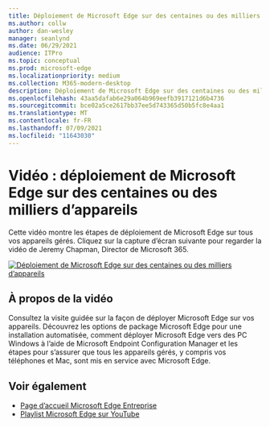 ```yaml
---
title: Déploiement de Microsoft Edge sur des centaines ou des milliers d’appareils
ms.author: collw
author: dan-wesley
manager: seanlynd
ms.date: 06/29/2021
audience: ITPro
ms.topic: conceptual
ms.prod: microsoft-edge
ms.localizationpriority: medium
ms.collection: M365-modern-desktop
description: Déploiement de Microsoft Edge sur des centaines ou des milliers d’appareils
ms.openlocfilehash: 43aa5dafab6e29a064b969eefb3917121d6b4736
ms.sourcegitcommit: bce02a5ce2617bb37ee5d743365d50b5fc8e4aa1
ms.translationtype: MT
ms.contentlocale: fr-FR
ms.lasthandoff: 07/09/2021
ms.locfileid: "11643030"
---
```

# <a name="video-deploy-microsoft-edge-to-hundreds-or-thousands-of-devices"></a>Vidéo : déploiement de Microsoft Edge sur des centaines ou des milliers d’appareils

Cette vidéo montre les étapes de déploiement de Microsoft Edge sur tous vos appareils gérés. Cliquez sur la capture d’écran suivante pour regarder la vidéo de Jeremy Chapman, Director de Microsoft 365.

[![Déploiement de Microsoft Edge sur des centaines ou des milliers d’appareils](media/microsoft-edge-video-deploy/0.png)](http://www.youtube.com/watch?v=o90UsN6g6NE "Deploy Microsoft Edge to hundreds or thousands of devices")

## <a name="about-the-video"></a>À propos de la vidéo

Consultez la visite guidée sur la façon de déployer Microsoft Edge sur vos appareils. Découvrez les options de package Microsoft Edge pour une installation automatisée, comment déployer Microsoft Edge vers des PC Windows à l’aide de Microsoft Endpoint Configuration Manager et les étapes pour s’assurer que tous les appareils gérés, y compris vos téléphones et Mac, sont mis en service avec Microsoft Edge.

## <a name="see-also"></a>Voir également

- [Page d’accueil Microsoft Edge Entreprise](https://aka.ms/EdgeEnterprise)
- [Playlist Microsoft Edge sur YouTube](https://www.youtube.com/playlist?list=PLXtHYVsvn_b-uXh1tMeYpT-0iD8tD3tFy)

